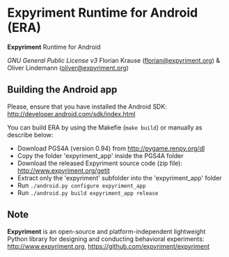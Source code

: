 Expyriment Runtime for Android (ERA)
==========================

**Expyriment** Runtime for Android

*GNU General Public License v3*
Florian Krause (florian@expyriment.org) & Oliver Lindemann (oliver@expyriment.org)

Building the Android app
------------------------

Please, ensure that you have installed the Android SDK: http://developer.android.com/sdk/index.html

You can build ERA by using the Makefie (`make build`) or manually as describe below:
* Download PGS4A (version 0.94) from http://pygame.renpy.org/dl
* Copy the folder 'expyriment_app' inside the PGS4A folder
* Download the released Expyriment source code (zip file): http://www.expyriment.org/getit
* Extract only the 'expyriment' subfolder into the 'expyriment_app' folder
* Run `./android.py configure expyriment_app`
* Run `./android.py build expyriment_app release`

Note 
----
**Expyriment** is an open-source and platform-independent lightweight Python
library for designing and conducting behavioral experiments: http://www.expyriment.org, https://github.com/expyriment/expyriment
